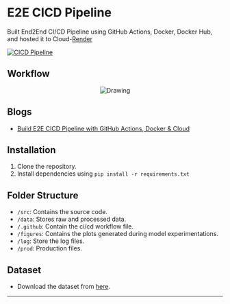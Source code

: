E2E CICD Pipeline
==============================

Built End2End CI/CD Pipeline using GitHub Actions, Docker, Docker Hub, and hosted it to Cloud-[Render](https://render.com/)

[![CICD Pipeline](https://github.com/ronylpatil/cicd/actions/workflows/cicd.yaml/badge.svg)](https://github.com/ronylpatil/cicd/actions/workflows/cicd.yaml)

## Workflow
<p align = "center">
  <img class="center" src = "https://github.com/ronylpatil/cicd/blob/main/workflow/flow.png" alt = "Drawing">
</p>

## Blogs
- [Build E2E CICD Pipeline with GitHub Actions, Docker & Cloud](https://pub.towardsai.net/build-e2e-ci-cd-using-github-actions-docker-cloud-37dd1028645e#4c18)

## Installation

1. Clone the repository.
2. Install dependencies using `pip install -r requirements.txt`

## Folder Structure

- `/src`: Contains the source code.
- `/data`: Stores raw and processed data.
- `/.github`: Contain the ci/cd workflow file.
- `/figures`: Contains the plots generated during model experimentations.
- `/log`: Store the log files.
- `/prod`: Production files. 

## Dataset

- Download the dataset from [here](https://www.kaggle.com/datasets/yasserh/wine-quality-dataset).

___
